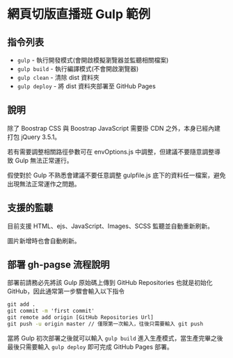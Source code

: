 # 網頁切版直播班 Gulp 範例

## 指令列表

-   `gulp` - 執行開發模式(會開啟模擬瀏覽器並監聽相關檔案)
-   `gulp build` - 執行編譯模式(不會開啟瀏覽器)
-   `gulp clean` - 清除 dist 資料夾
-   `gulp deploy` - 將 dist 資料夾部署至 GitHub Pages

## 說明

除了 Boostrap CSS 與 Boostrap JavaScript 需要掛 CDN 之外，本身已經內建打包 jQuery 3.5.1。

若有需要調整相關路徑參數可在 envOptions.js 中調整，但建議不要隨意調整導致 Gulp 無法正常運行。

假使對於 Gulp 不熟悉會建議不要任意調整 gulpfile.js 底下的資料任一檔案，避免出現無法正常運作之問題。

## 支援的監聽

目前支援 HTML、ejs、JavaScript、Images、SCSS 監聽並自動重新刷新。

圖片新增時也會自動刷新。

## 部署 gh-pagse 流程說明

部署前請務必先將該 Gulp 原始碼上傳到 GitHub Repositories 也就是初始化 GitHub，因此通常第一步驟會輸入以下指令

```cmd
git add .
git commit -m 'first commit'
git remote add origin [GitHub Repositories Url]
git push -u origin master // 僅限第一次輸入，往後只需要輸入 git push
```

當將 Gulp 初次部署之後就可以輸入 `gulp build` 進入生產模式，當生產完畢之後最後只需要輸入 `gulp deploy` 即可完成 GitHub Pages 部署。
